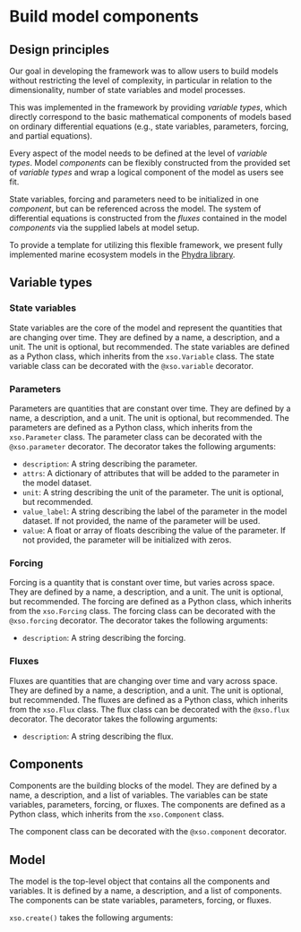 # Build model components

## Design principles
Our goal in developing the framework was to allow users to build models without restricting the level of complexity,
in particular in relation to the dimensionality, number of state variables and model processes. 

This was implemented in the framework by providing _variable types_, which directly correspond to the basic 
mathematical components of models based on ordinary differential equations (e.g., state variables, parameters, 
forcing, and 
partial equations). 

Every aspect of the model needs to be defined at the level of _variable types_. Model 
_components_ can be flexibly constructed from the provided set of _variable types_ and wrap a logical 
component of the model as users see fit. 

State variables, forcing and parameters need to be initialized in one 
_component_, but can be referenced across the model. The system of differential equations is constructed 
from the _fluxes_ contained in the model _components_ via the supplied labels at model setup. 

To provide a template for utilizing this flexible framework, we present fully implemented marine ecosystem models
in the [Phydra library](https://github.com/ben1post/phydra).


## Variable types

### State variables

State variables are the core of the model and represent the quantities that are changing over time. They are
defined by a name, a description, and a unit. The unit is optional, but recommended. The state variables are
defined as a Python class, which inherits from the `xso.Variable` class. The state variable class can be
decorated with the `@xso.variable` decorator.


### Parameters

Parameters are quantities that are constant over time. They are defined by a name, a description, and a unit.
The unit is optional, but recommended. The parameters are defined as a Python class, which inherits from the
`xso.Parameter` class. The parameter class can be decorated with the `@xso.parameter` decorator. The decorator
takes the following arguments:

- `description`: A string describing the parameter.
- `attrs`: A dictionary of attributes that will be added to the parameter in the model dataset.
- `unit`: A string describing the unit of the parameter. The unit is optional, but recommended.
- `value_label`: A string describing the label of the parameter in the model dataset. If not provided, the
  name of the parameter will be used.
- `value`: A float or array of floats describing the value of the parameter. If not provided, the parameter
  will be initialized with zeros.

### Forcing

Forcing is a quantity that is constant over time, but varies across space. They are defined by a name, a
description, and a unit. The unit is optional, but recommended. The forcing are defined as a Python class,
which inherits from the `xso.Forcing` class. The forcing class can be decorated with the `@xso.forcing`
decorator. The decorator takes the following arguments:
    
- `description`: A string describing the forcing.


### Fluxes

Fluxes are quantities that are changing over time and vary across space. They are defined by a name, a
description, and a unit. The unit is optional, but recommended. The fluxes are defined as a Python class,
which inherits from the `xso.Flux` class. The flux class can be decorated with the `@xso.flux` decorator.
The decorator takes the following arguments:

- `description`: A string describing the flux.


## Components

Components are the building blocks of the model. They are defined by a name, a description, and a list of
variables. The variables can be state variables, parameters, forcing, or fluxes. The components are defined
as a Python class, which inherits from the `xso.Component` class. 

The component class can be decorated with the `@xso.component` decorator. 




## Model

The model is the top-level object that contains all the components and variables. It is defined by a name, a
description, and a list of components. The components can be state variables, parameters, forcing, or fluxes.


`xso.create()` takes the following arguments:

